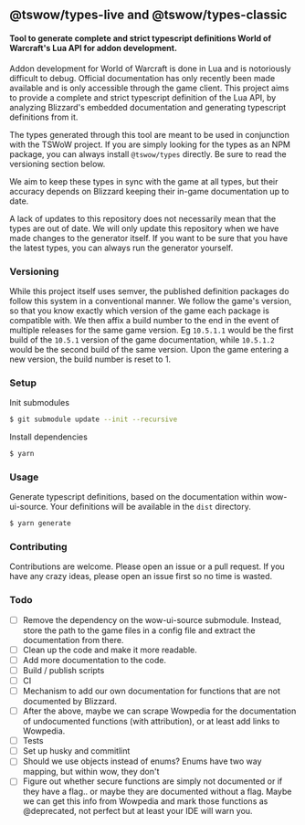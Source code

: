 ## @tswow/types-live and @tswow/types-classic
#### Tool to generate complete and strict typescript definitions World of Warcraft's Lua API for addon development.

Addon development for World of Warcraft is done in Lua and is notoriously difficult to debug. Official documentation has only recently been made available and is only accessible through the game client. This project aims to provide a complete and strict typescript definition of the Lua API, by analyzing Blizzard's embedded documentation and generating typescript definitions from it.

The types generated through this tool are meant to be used in conjunction with the TSWoW project.
If you are simply looking for the types as an NPM package, you can always install `@tswow/types` directly. Be sure to read the versioning section below.

We aim to keep these types in sync with the game at all types, but their accuracy depends on Blizzard keeping their in-game documentation up to date.

A lack of updates to this repository does not necessarily mean that the types are out of date. We will only update this repository when we have made changes to the generator itself. If you want to be sure that you have the latest types, you can always run the generator yourself.

### Versioning
While this project itself uses semver, the published definition packages do follow this system in a conventional manner. We follow the game's version, so that you know exactly which version of the game each package is compatible with. We then affix a build number to the end in the event of multiple releases for the same game version. Eg `10.5.1.1` would be the first build of the `10.5.1` version of the game documentation, while `10.5.1.2` would be the second build of the same version. Upon the game entering a new version, the build number is reset to 1. 

### Setup

Init submodules
```bash
$ git submodule update --init --recursive
```

Install dependencies
```bash
$ yarn
```

### Usage

Generate typescript definitions, based on the documentation within wow-ui-source.
Your definitions will be available in the `dist` directory.
```bash
$ yarn generate
```

### Contributing
Contributions are welcome. Please open an issue or a pull request.
If you have any crazy ideas, please open an issue first so no time is wasted.


### Todo
- [ ] Remove the dependency on the wow-ui-source submodule. Instead, store the path to the game files in a config file and extract the documentation from there.
- [ ] Clean up the code and make it more readable.
- [ ] Add more documentation to the code.
- [ ] Build / publish scripts
- [ ] CI
- [ ] Mechanism to add our own documentation for functions that are not documented by Blizzard.
- [ ] After the above, maybe we can scrape Wowpedia for the documentation of undocumented functions (with attribution), or at least add links to Wowpedia.
- [ ] Tests
- [ ] Set up husky and commitlint
- [ ] Should we use objects instead of enums? Enums have two way mapping, but within wow, they don't
- [ ] Figure out whether secure functions are simply not documented or if they have a flag.. or maybe they are documented without a flag. Maybe we can get this info from Wowpedia and mark those functions as @deprecated, not perfect but at least your IDE will warn you.
